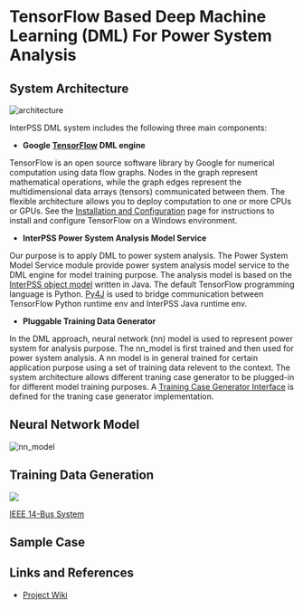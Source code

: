 # TensorFlow Based Deep Machine Learning (DML) For Power System Analysis

## System Architecture

![architecture](https://github.com/interpss/DeepMachineLearning/blob/master/ipss.dml/doc/image/dmp_architecture.png)

InterPSS DML system includes the following three main components:

* **Google [TensorFlow](https://www.tensorflow.org/) DML engine**

TensorFlow is an open source software library by Google for numerical computation using data flow graphs. Nodes in the graph represent mathematical operations, while the graph edges represent the multidimensional data arrays (tensors) communicated between them. The flexible architecture allows you to deploy computation to one or more CPUs or GPUs. See the [Installation and Configuration](https://github.com/interpss/DeepMachineLearning/wiki/Runtime-Env-Setup#installation-and-configuration) page for instructions to install and configure TensorFlow on a Windows environment.   

* **InterPSS Power System Analysis Model Service**

Our purpose is to apply DML to power system analysis. The Power System Model Service module provide power system analysis model service to the DML engine for model training purpose. The analysis model is based on the [InterPSS object model](www.interpss.org) written in Java. The default TensorFlow programming language is Python. [Py4J](https://www.py4j.org/) is used to bridge communication between TensorFlow Python runtime env and InterPSS Java runtime env. 

* **Pluggable Training Data Generator**

In the DML approach, neural network (nn) model is used to represent power system for analysis purpose. The nn_model is first trained and then used for power system analysis. A nn model is in general trained for certain application purpose using a set of training data relevent to the context. The system architecture allows different traning case generator to be plugged-in for different model training purposes. A  [Training Case Generator Interface](https://github.com/interpss/DeepMachineLearning/blob/master/ipss.dml/src/org/interpss/service/train/ITrainCaseBuilder.java) is defined for the traning case generator implementation.    


## Neural Network Model

![nn_model](https://github.com/interpss/DeepMachineLearning/blob/master/ipss.dml/doc/image/dmp_nn_layer.png)

## Training Data Generation

![](https://github.com/interpss/DeepMachineLearning/blob/master/ipss.dml/doc/image/IEEE14Bus_small.jpg)

[IEEE 14-Bus System](https://github.com/interpss/DeepMachineLearning/blob/master/ipss.dml/doc/image/IEEE14Bus.jpg)
## Sample Case


## Links and References

* [Project Wiki](https://github.com/interpss/DeepMachineLearning/wiki)
